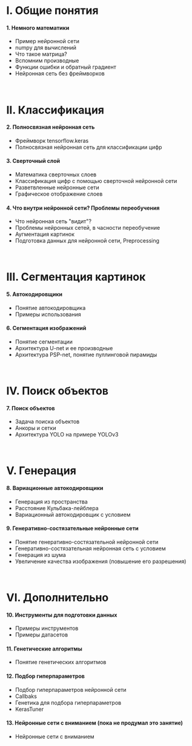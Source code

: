 # I. Общие понятия
#### 1. Немного математики
 - Пример нейронной сети
 - numpy для вычислений
 - Что такое матрица?
 - Вспомним производные
 - Функции ошибки и обратный градиент
 - Нейронная сеть без фреймворков
<br>

# II. Классификация
#### 2. Полносвязная нейронная сеть
- Фреймворк tensorflow.keras
- Полносвязная нейронная сеть для классификации цифр
#### 3. Сверточный слой
- Математика сверточных слоев
- Классификация цифр с помощью сверточной нейронной сети
- Разветвленные нейронные сети
- Графическое отображение слоев
#### 4. Что внутри нейронной сети? Проблемы переобучения
- Что нейронная сеть "видит"?
- Проблемы нейронных сетей, в часности переобучение
- Аугментация картинок
- Подготовка данных для нейронной сети, Preprocessing
<br>

# III. Сегментация картинок
#### 5. Автокодировщики
- Понятие автокодировщика
- Примеры использования
#### 6. Сегментация изображений
- Понятие сегментации
- Архитектура U-net и ее производные
- Архитектура PSP-net, понятие пуллинговой пирамиды
<br>

# IV. Поиск объектов
#### 7. Поиск объектов
- Задача поиска объектов
- Анкоры и сетки
- Архитектура YOLO на примере YOLOv3
<br>

# V. Генерация
#### 8. Вариационные автокодировщики
- Генерация из пространства
- Расстояние Кульбака-лейблера
- Вариационный автокодировщик с условием
#### 9. Генеративно-состязательные нейронные сети
- Понятие генеративно-состязательной нейронной сети
- Генеративно-состязательная нейронная сеть с условием
- Генерация из шума
- Увеличение качества изображения (повышение его разрешения)
<br>

# VI. Дополнительно
#### 10. Инструменты для подготовки данных
- Примеры инструментов
- Примеры датасетов
#### 11. Генетические алгоритмы
- Понятие генетических алгоритмов
#### 12. Подбор гиперпараметров
- Подбор гиперпараметров нейронной сети
- Callbaks
- Генетика для подбора гиперпараметров
- KerasTuner
#### 13. Нейронные сети с вниманием (пока не продумал это занятие)
- Нейронные сети с вниманием
